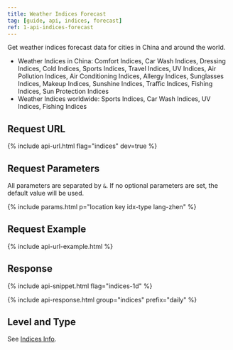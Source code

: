 ```yaml
---
title: Weather Indices Forecast
tag: [guide, api, indices, forecast]
ref: 1-api-indices-forecast
---
```


Get weather indices forecast data for cities in China and around the world.

- Weather Indices in China: Comfort Indices, Car Wash Indices, Dressing Indices, Cold Indices, Sports Indices, Travel Indices, UV Indices, Air Pollution Indices, Air Conditioning Indices, Allergy Indices, Sunglasses Indices, Makeup Indices, Sunshine Indices, Traffic Indices, Fishing Indices, Sun Protection Indices
- Weather Indices worldwide: Sports Indices, Car Wash Indices, UV Indices, Fishing Indices

## Request URL

{% include api-url.html flag="indices" dev=true %}

## Request Parameters

All parameters are separated by `&`. If no optional parameters are set, the default value will be used.

{% include params.html p="location key idx-type lang-zhen" %}

## Request Example

{% include api-url-example.html %}

## Response

{% include api-snippet.html flag="indices-1d" %}

{% include api-response.html group="indices" prefix="daily" %}

## Level and Type

See [Indices Info](/en/docs/resource/indices-info/).